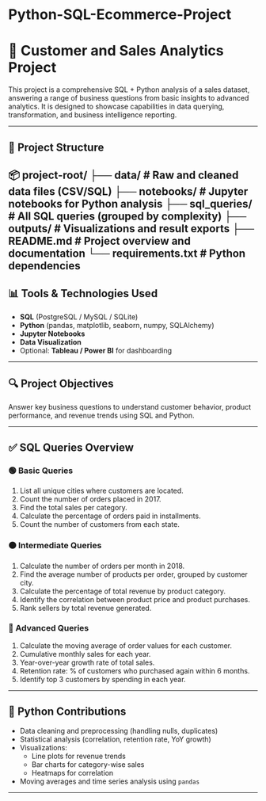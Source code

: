 # Python-SQL-Ecommerce-Project
# 🧠 Customer and Sales Analytics Project

This project is a comprehensive SQL + Python analysis of a sales dataset, answering a range of business questions from basic insights to advanced analytics. It is designed to showcase capabilities in data querying, transformation, and business intelligence reporting.

---

## 📁 Project Structure
📦 project-root/
├── data/                     # Raw and cleaned data files (CSV/SQL)
├── notebooks/                # Jupyter notebooks for Python analysis
├── sql_queries/              # All SQL queries (grouped by complexity)
├── outputs/                  # Visualizations and result exports
├── README.md                 # Project overview and documentation
└── requirements.txt          # Python dependencies
---

## 📊 Tools & Technologies Used

- **SQL** (PostgreSQL / MySQL / SQLite)
- **Python** (pandas, matplotlib, seaborn, numpy, SQLAlchemy)
- **Jupyter Notebooks**
- **Data Visualization**
- Optional: **Tableau / Power BI** for dashboarding

---

## 🔍 Project Objectives

Answer key business questions to understand customer behavior, product performance, and revenue trends using SQL and Python.

---

## ✅ SQL Queries Overview

### 🟢 Basic Queries
1. List all unique cities where customers are located.
2. Count the number of orders placed in 2017.
3. Find the total sales per category.
4. Calculate the percentage of orders paid in installments.
5. Count the number of customers from each state.

### 🟠 Intermediate Queries
1. Calculate the number of orders per month in 2018.
2. Find the average number of products per order, grouped by customer city.
3. Calculate the percentage of total revenue by product category.
4. Identify the correlation between product price and product purchases.
5. Rank sellers by total revenue generated.

### 🔴 Advanced Queries
1. Calculate the moving average of order values for each customer.
2. Cumulative monthly sales for each year.
3. Year-over-year growth rate of total sales.
4. Retention rate: % of customers who purchased again within 6 months.
5. Identify top 3 customers by spending in each year.

---

## 📘 Python Contributions

- Data cleaning and preprocessing (handling nulls, duplicates)
- Statistical analysis (correlation, retention rate, YoY growth)
- Visualizations:
  - Line plots for revenue trends
  - Bar charts for category-wise sales
  - Heatmaps for correlation
- Moving averages and time series analysis using `pandas`

---

